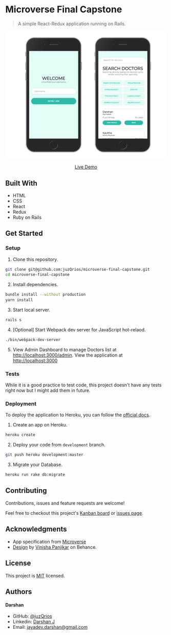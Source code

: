 # Microverse Final Capstone

> A simple React-Redux application running on Rails.

[//]: # (Screenshot, Application concept art etc)
![Screenshots](./screenshots.png)

[//]: # (Live Demo link)
<p align="center">
  <a href="https://microverse-capstone-final.herokuapp.com/">Live Demo</a>
</p>

## Built With

* HTML
* CSS
* React
* Redux
* Ruby on Rails

## Get Started

### Setup

1. Clone this repository.

```bash
git clone git@github.com:juzQrios/microverse-final-capstone.git
cd microverse-final-capstone
```

2. Install dependencies.

```bash
bundle install --without production
yarn install
```

3. Start local server.

```bash
rails s
```

4. [Optional] Start Webpack dev server for JavaScript hot-relaod.

```bash
./bin/webpack-dev-server
```

5. View Admin Dashboard to manage Doctors list at <http://localhost:3000/admin>.
View the application at <http://localhost:3000>

### Tests

While it is a good practice to test code, this project doesn't have any tests right now but I might add them in future.

### Deployment

To deploy the application to Heroku, you can follow the [official docs](https://devcenter.heroku.com/articles/getting-started-with-rails6#deploy-your-application-to-heroku).

1. Create an app on Heroku.

```bash
heroku create
```

2. Deploy your code from `development` branch.

```bash
git push heroku development:master
```

3. Migrate your Database.

```bash
heroku run rake db:migrate
```

## Contributing

Contributions, issues and feature requests are welcome!

Feel free to checkout this project's [Kanban board](https://github.com/juzQrios/microverse-final-capstone/projects/1) or [issues page](https://github.com/juzQrios/microverse-final-capstone/issues).

## Acknowledgments

* App specification from [Microverse](https://www.microverse.org/)
* [Design](https://www.behance.net/gallery/77208667/MediCo-Medical-mobile-app-UIUX-design?tracking_source=search%7Cmobile%20app) by [Vinisha Panjikar](https://www.behance.net/vinishapanjikar) on Behance.

## License

This project is [MIT](./LICENSE) licensed.

## Authors

#### Darshan

* GitHub: [@juzQrios](https://github.com/juzQrios)
* Linkedin: [Darshan J](https://www.linkedin.com/in/jayadevdarshan/)
* Email: <jayadev.darshan@gmail.com>
